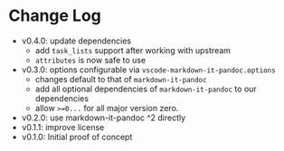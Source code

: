 # Change Log

- v0.4.0: update dependencies
    - add `task_lists` support after working with upstream
    - `attributes` is now safe to use
- v0.3.0: options configurable via `vscode-markdown-it-pandoc.options`
    - changes default to that of `markdown-it-pandoc`
    - add all optional dependencies of `markdown-it-pandoc` to our dependencies
    - allow `>=0...` for all major version zero.
- v0.2.0: use markdown-it-pandoc ^2 directly
- v0.1.1: improve license
- v0.1.0: Initial proof of concept
